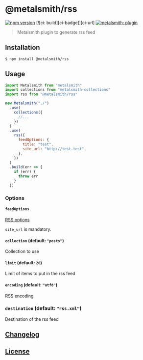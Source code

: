 # @metalsmith/rss

[![npm version][npm-badge]][npm-url]
[![ci: build][ci-badge]][ci-url]
[![metalsmith: plugin][metalsmith-badge]][metalsmith-url]

> Metalsmith plugin to generate rss feed

## Installation

```console
$ npm install @metalsmith/rss
```

## Usage

```js
import Metalsmith from "metalsmith"
import collections from "metalsmith-collections"
import rss from "@metalsmith/rss"

new Metalsmith("./")
  .use(
    collections({
      //...
    })
  )
  .use(
    rss({
      feedOptions: {
        title: "test",
        site_url: "http://test.test",
      },
    })
  )
  .build(err => {
    if (err) {
      throw err
    }
  })
```

### Options

#### `feedOptions`

[RSS options](https://github.com/dylang/node-rss)

`site_url` is mandatory.

#### `collection` (default: `"posts"`)

Collection to use

#### `limit` (default: `20`)

Limit of items to put in the rss feed

#### `encoding` (default: `"utf8"`)

RSS encoding

### `destination` (default: `"rss.xml"`)

Destination of the rss feed

## [Changelog](CHANGELOG.md)

## [License](LICENSE)

[npm-badge]: https://img.shields.io/npm/v/@metalsmith/rss.svg
[npm-url]: https://www.npmjs.com/package/@metalsmith/rss
[metalsmith-badge]: https://img.shields.io/badge/metalsmith-plugin-green.svg?longCache=true
[metalsmith-url]: http://metalsmith.io
